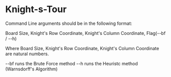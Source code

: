 # Knight-s-Tour


Command Line arguments should be in the following format:

Board Size, Knight's Row Coordinate, Knight's Column Coordinate, Flag(--bf / --h)

Where Board Size, Knight's Row Coordinate, Knight's Column Coordinate are natural numbers.

--bf runs the Brute Force method
--h runs the Heuristc method (Warnsdorff's Algorithm)
